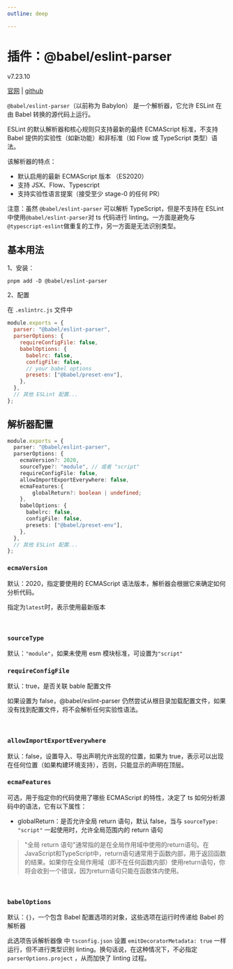```yaml
---
outline: deep

---
```


<h1>插件：@babel/eslint-parser</h1><p>v7.23.10</p>

[官网](https://babeljs.io/docs/babel-parser) | [github](https://github.com/babel/babel/tree/main/eslint/babel-eslint-parser)

`@babel/eslint-parser`（以前称为 Babylon） 是一个解析器，它允许 ESLint 在由 Babel 转换的源代码上运行。

ESLint 的默认解析器和核心规则只支持最新的最终 ECMAScript 标准，不支持 Babel 提供的实验性（如新功能）和非标准（如 Flow 或 TypeScript 类型）语法。

该解析器的特点：

- 默认启用的最新 ECMAScript 版本 （ES2020）
- 支持 JSX、Flow、Typescript
- 支持实验性语言提案（接受至少 stage-0 的任何 PR）

注意：虽然 `@babel/eslint-parser` 可以解析 TypeScript，但是不支持在 ESLint 中使用`@babel/eslint-parser`对 ts 代码进行 linting。一方面是避免与`@typescript-eslint`做重复的工作，另一方面是无法识别类型。



## 基本用法 

1、安装：

`pnpm add -D @babel/eslint-parser`

2、配置

在 `.eslintrc.js` 文件中

```js
module.exports = {
  parser: "@babel/eslint-parser",
  parserOptions: {
    requireConfigFile: false,
    babelOptions: {
      babelrc: false,
      configFile: false,
      // your babel options
      presets: ["@babel/preset-env"],
    },
  },
  // 其他 ESLint 配置...
};
```



## 解析器配置

```typescript
module.exports = {
  parser: "@babel/eslint-parser",
  parserOptions: {
    ecmaVersion?: 2020,
    sourceType?: "module", // 或者 "script"
    requireConfigFile: false,
    allowImportExportEverywhere: false,
    ecmaFeatures:{
    	globalReturn?: boolean | undefined;
  	},
    babelOptions: {
      babelrc: false,
      configFile: false,
      presets: ["@babel/preset-env"],
    },
  },
  // 其他 ESLint 配置...
};
```



### `ecmaVersion`

默认：2020，指定要使用的 ECMAScript 语法版本，解析器会根据它来确定如何分析代码。

指定为`latest`时，表示使用最新版本

<br/>

### `sourceType`

默认：`"module"`，如果未使用 esm 模块标准，可设置为`"script"`

### `requireConfigFile`

默认：true，是否关联 bable 配置文件

如果设置为 false，@babel/eslint-parser 仍然尝试从根目录加载配置文件，如果没有找到配置文件，将不会解析任何实验性语法。

<br/>

### `allowImportExportEverywhere`

默认：false，设置导入、导出声明允许出现的位置，如果为 true，表示可以出现在任何位置（如果构建环境支持），否则，只能显示的声明在顶层。

### `ecmaFeatures`

可选，用于指定你的代码使用了哪些 ECMAScript 的特性，决定了 ts 如何分析源码中的语法，它有以下属性：

- globalReturn：是否允许全局 return 语句，默认 false，当与 `sourceType: "script"` 一起使用时，允许全局范围内的 return 语句

> "全局 return 语句"通常指的是在全局作用域中使用的return语句。在JavaScript和TypeScript中，return语句通常用于函数内部，用于返回函数的结果。如果你在全局作用域（即不在任何函数内部）使用return语句，你将会收到一个错误，因为return语句只能在函数体内使用。

<br/>

### `babelOptions`

默认：`{}`，一个包含 Babel 配置选项的对象，这些选项在运行时传递给 Babel 的解析器

此选项告诉解析器像 中 `tsconfig.json` 设置 `emitDecoratorMetadata: true` 一样运行，但不进行类型识别 linting。换句话说，在这种情况下，不必指定 `parserOptions.project` ，从而加快了 linting 过程。

